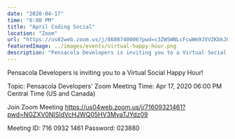 ```yaml
---
date: "2020-04-17"
time: "6:00 PM"
title: "April Coding Social"
location: "Zoom"
url: "https://us02web.zoom.us/j/8680740006?pwd=c3ZWSWNLcFcwWm9JVVZKbkJQVU9mdz09"
featuredImage: ../images/events/virtual-happy-hour.png
description: "Pensacola Developers is inviting you to a Virtual Social Happy Hour! Join us on Zoom to hang out!"
---
```


Pensacola Developers is inviting you to a Virtual Social Happy Hour!

Topic: Pensacola Developers' Zoom Meeting
Time: Apr 17, 2020 06:00 PM Central Time (US and Canada)

Join Zoom Meeting
https://us04web.zoom.us/j/71609321461?pwd=NGZXV0NISldVcHJWQ05HV3MyaTJYdz09

Meeting ID: 716 0932 1461
Password: 023880
